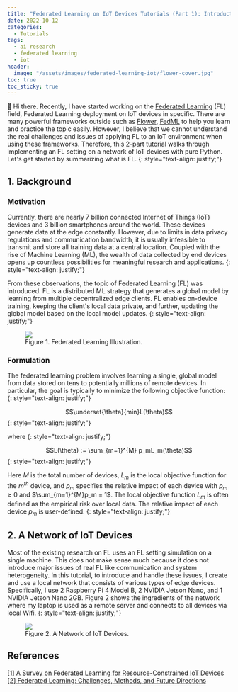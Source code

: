 ```yaml
---
title: "Federated Learning on IoT Devices Tutorials (Part 1): Introduction"
date: 2022-10-12
categories: 
  - Tutorials
tags: 
  - ai research
  - federated learning
  - iot
header: 
  image: "/assets/images/federated-learning-iot/flower-cover.jpg"
toc: true
toc_sticky: true
---
```


👋 Hi there. Recently, I have started working on the [Federated Learning](https://en.wikipedia.org/wiki/Federated_learning) (FL) field, Federated Learning deployment on IoT devices in specific. There are many powerful frameworks outside such as [Flower](https://flower.dev/), [FedML](https://doc.fedml.ai/) to help you learn and practice the topic easily. However, I believe that we cannot understand the real challenges and issues of applying FL to an IoT environment when using these frameworks. Therefore, this 2-part tutorial walks through implementing an FL setting on a network of IoT devices with pure Python. Let's get started by summarizing what is FL. 
{: style="text-align: justify;"}

## 1. Background

### Motivation
Currently, there are nearly 7 billion connected Internet of Things (IoT) devices and 3 billion smartphones around the world. These devices generate data at the edge constantly. However, due to limits in data privacy regulations and communication bandwidth, it is usually infeasible to transmit and store all training data at a central location. Coupled with the rise of Machine Learning (ML), the wealth of data collected by end devices opens up countless possibilities for meaningful research and applications. 
{: style="text-align: justify;"}

From these observations, the topic of Federated Learning (FL) was introduced. FL is a distributed ML strategy that generates a global model by learning from multiple decentralized edge clients. FL enables on-device training, keeping the client's local data private, and further, updating the global model based on the local model updates. 
{: style="text-align: justify;"}

<figure class="align-center">
  <img src="{{ site.url }}{{ site.baseurl }}/assets/images/federated-learning-iot/flower.jpg">
  <figcaption>Figure 1. Federated Learning Illustration. </figcaption>
</figure>

### Formulation
The federated learning problem involves learning a single, global model from data stored on tens to potentially millions of remote devices. In particular, the goal is typically to minimize the following objective function: 
{: style="text-align: justify;"}

$$\underset{\theta}{min}L(\theta)$$
{: style="text-align: justify;"}

where
{: style="text-align: justify;"}

$$L(\theta) := \sum_{m=1}^{M} p_mL_m(\theta)$$
{: style="text-align: justify;"}

Here $M$ is the total number of devices, $L_m$ is the local objective function for the $m^{th}$ device, and $p_m$ specifies the relative impact of each device with $p_m \geq 0$ and $\sum_{m=1}^{M}p_m = 1$. The local objective function $L_m$ is often defined as the empirical risk over local data. The relative impact of each device $p_m$ is user-defined. 
{: style="text-align: justify;"}

## 2. A Network of IoT Devices
Most of the existing research on FL uses an FL setting simulation on a single machine. This does not make sense much because it does not introduce major issues of real FL like communication and system heterogeneity. In this tutorial, to introduce and handle these issues, I create and use a local network that consists of various types of edge devices. Specifically, I use 2 Raspberry Pi 4 Model B, 2 NVIDIA Jetson Nano, and 1 NVIDIA Jetson Nano 2GB. Figure 2 shows the ingredients of the network where my laptop is used as a remote server and connects to all devices via local Wifi. 
{: style="text-align: justify;"}

<figure class="align-center">
  <img src="{{ site.url }}{{ site.baseurl }}/assets/images/federated-learning-iot/network.jpg">
  <figcaption>Figure 2. A Network of IoT Devices. </figcaption>
</figure>

## References
[[1] A Survey on Federated Learning for Resource-Constrained IoT Devices](https://ieeexplore.ieee.org/document/9475501)<br>
[[2] Federated Learning: Challenges, Methods, and Future Directions](https://blog.ml.cmu.edu/2019/11/12/federated-learning-challenges-methods-and-future-directions/)<br>
